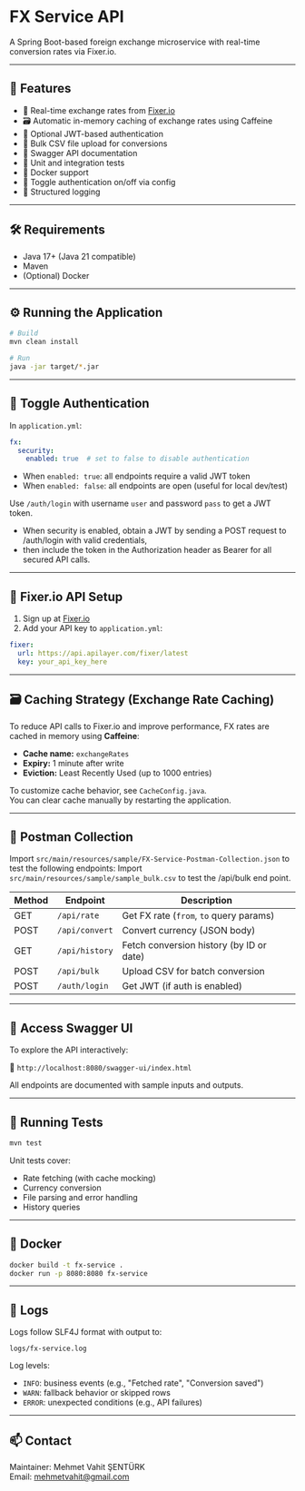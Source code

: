 # FX Service API

A Spring Boot-based foreign exchange microservice with real-time conversion rates via Fixer.io.

---

## 🚀 Features

- 💱 Real-time exchange rates from [Fixer.io](https://fixer.io)
- 🗃️ Automatic in-memory caching of exchange rates using Caffeine
- 🔐 Optional JWT-based authentication
- 📂 Bulk CSV file upload for conversions
- 📜 Swagger API documentation
- 🧪 Unit and integration tests
- 🐳 Docker support
- 🔧 Toggle authentication on/off via config
- 🧾 Structured logging

---

## 🛠️ Requirements

- Java 17+ (Java 21 compatible)
- Maven
- (Optional) Docker

---

## ⚙️ Running the Application

```bash
# Build
mvn clean install

# Run
java -jar target/*.jar
```

---

## 🔐 Toggle Authentication

In `application.yml`:

```yaml
fx:
  security:
    enabled: true  # set to false to disable authentication
```

- When `enabled: true`: all endpoints require a valid JWT token
- When `enabled: false`: all endpoints are open (useful for local dev/test)

Use `/auth/login` with username `user` and password `pass` to get a JWT token.
- When security is enabled, obtain a JWT by sending a POST request to /auth/login with valid credentials,
- then include the token in the Authorization header as Bearer <token> for all secured API calls.

---

## 🔑 Fixer.io API Setup

1. Sign up at [Fixer.io](https://apilayer.com/marketplace/fixer-api)
2. Add your API key to `application.yml`:

```yaml
fixer:
  url: https://api.apilayer.com/fixer/latest
  key: your_api_key_here
```

---

## 🗃️ Caching Strategy (Exchange Rate Caching)

To reduce API calls to Fixer.io and improve performance, FX rates are cached in memory using **Caffeine**:

- **Cache name:** `exchangeRates`
- **Expiry:** 1 minute after write
- **Eviction:** Least Recently Used (up to 1000 entries)

To customize cache behavior, see `CacheConfig.java`.  
You can clear cache manually  by restarting the application.

---

## 📮 Postman Collection

Import `src/main/resources/sample/FX-Service-Postman-Collection.json` to test the following endpoints:
Import `src/main/resources/sample/sample_bulk.csv` to test the /api/bulk end point.

| Method | Endpoint             | Description                         |
|--------|----------------------|-------------------------------------|
| GET    | `/api/rate`          | Get FX rate (`from`, `to` query params) |
| POST   | `/api/convert`       | Convert currency (JSON body)        |
| GET    | `/api/history`       | Fetch conversion history (by ID or date) |
| POST   | `/api/bulk`          | Upload CSV for batch conversion     |
| POST   | `/auth/login`        | Get JWT (if auth is enabled)        |

---

## 🔎 Access Swagger UI

To explore the API interactively:

📍 `http://localhost:8080/swagger-ui/index.html`

All endpoints are documented with sample inputs and outputs.

---

## 🧪 Running Tests

```bash
mvn test
```

Unit tests cover:
- Rate fetching (with cache mocking)
- Currency conversion
- File parsing and error handling
- History queries

---

## 🐳 Docker

```bash
docker build -t fx-service .
docker run -p 8080:8080 fx-service
```

---

## 🧾 Logs

Logs follow SLF4J format with output to:
```
logs/fx-service.log
```

Log levels:
- `INFO`: business events (e.g., "Fetched rate", "Conversion saved")
- `WARN`: fallback behavior or skipped rows
- `ERROR`: unexpected conditions (e.g., API failures)

---

## 📫 Contact

Maintainer: Mehmet Vahit ŞENTÜRK  
Email: mehmetvahit@gmail.com